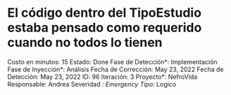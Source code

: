 # El código dentro del TipoEstudio estaba pensado como requerido cuando no todos lo tienen

Costo en minutos: 15
Estado: Done
Fase de Detección*: Implementación
Fase de Inyección*: Análisis
Fecha de Corrección: May 23, 2022
Fecha de Detección: May 23, 2022
ID: 96
Iteración: 3
Proyecto*: NefroVida
Responsable: Andrea
Severidad *: Emergency
Tipo*: Logico